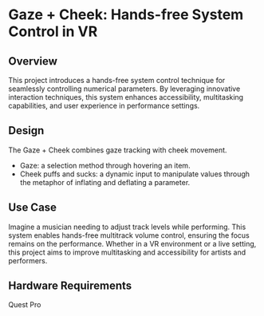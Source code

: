 # Gaze + Cheek: Hands-free System Control in VR

## Overview
This project introduces a hands-free system control technique for seamlessly controlling numerical parameters. 
By leveraging innovative interaction techniques, this system enhances accessibility, multitasking capabilities, and user experience in performance settings.

## Design
The Gaze + Cheek combines gaze tracking with cheek movement. 
- Gaze: a selection method through hovering an item.
- Cheek puffs and sucks: a dynamic input to manipulate values through the metaphor of inflating and deflating a parameter.

## Use Case
Imagine a musician needing to adjust track levels while performing. 
This system enables hands-free multitrack volume control, ensuring the focus remains on the performance. Whether in a VR environment or a live setting, this project aims to improve multitasking and accessibility for artists and performers.

## Hardware Requirements
Quest Pro
